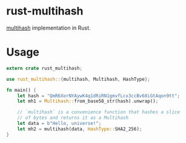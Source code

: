 # rust-multihash

[multihash](https://github.com/jbenet/multihash) implementation in Rust.

# Usage

```rust
extern crate rust_multihash;

use rust_multihash::{multihash, Multihash, HashType};

fn main() {
    let hash = "QmR6XorNYAywK4q1dRiRN1gmvfLcx3ccBv68iGtAqon9tt";
    let mh1 = Multihash::from_base58_str(hash).unwrap();

    // `multihash` is a convenience function that hashes a slice
    // of bytes and returns it as a Multihash
    let data = b"Hello, universe!";
    let mh2 = multihash(data, HashType::SHA2_256);
}
```
